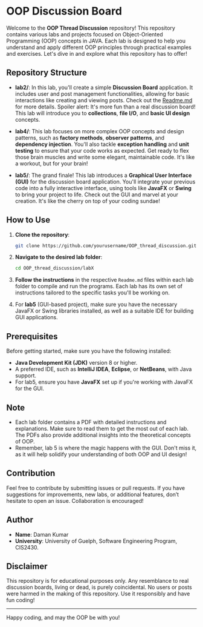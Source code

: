 # OOP Discussion Board

Welcome to the **OOP Thread Discussion** repository! This repository contains various labs and projects focused on Object-Oriented Programming (OOP) concepts in JAVA. Each lab is designed to help you understand and apply different OOP principles through practical examples and exercises. Let's dive in and explore what this repository has to offer!

## Repository Structure

- **lab2/**: In this lab, you'll create a simple **Discussion Board** application. It includes user and post management functionalities, allowing for basic interactions like creating and viewing posts. Check out the [Readme.md](lab2/Readme.md) for more details. Spoiler alert: It's more fun than a real discussion board! This lab will introduce you to **collections**, **file I/O**, and **basic UI design** concepts.

- **lab4/**: This lab focuses on more complex OOP concepts and design patterns, such as **factory methods**, **observer patterns**, and **dependency injection**. You'll also tackle **exception handling** and **unit testing** to ensure that your code works as expected. Get ready to flex those brain muscles and write some elegant, maintainable code. It's like a workout, but for your brain!

- **lab5/**: The grand finale! This lab introduces a **Graphical User Interface (GUI)** for the discussion board application. You'll integrate your previous code into a fully interactive interface, using tools like **JavaFX** or **Swing** to bring your project to life. Check out the GUI and marvel at your creation. It's like the cherry on top of your coding sundae!

## How to Use

1. **Clone the repository**:
    ```sh
    git clone https://github.com/yourusername/OOP_thread_discussion.git
    ```

2. **Navigate to the desired lab folder**:
    ```sh
    cd OOP_thread_discussion/labX
    ```

3. **Follow the instructions** in the respective `Readme.md` files within each lab folder to compile and run the programs. Each lab has its own set of instructions tailored to the specific tasks you'll be working on.

4. For **lab5** (GUI-based project), make sure you have the necessary JavaFX or Swing libraries installed, as well as a suitable IDE for building GUI applications.

## Prerequisites

Before getting started, make sure you have the following installed:
- **Java Development Kit (JDK)** version 8 or higher.
- A preferred IDE, such as **IntelliJ IDEA**, **Eclipse**, or **NetBeans**, with Java support.
- For lab5, ensure you have **JavaFX** set up if you're working with JavaFX for the GUI.

## Note

- Each lab folder contains a PDF with detailed instructions and explanations. Make sure to read them to get the most out of each lab. The PDFs also provide additional insights into the theoretical concepts of OOP.
- Remember, lab 5 is where the magic happens with the GUI. Don't miss it, as it will help solidify your understanding of both OOP and UI design!

## Contribution

Feel free to contribute by submitting issues or pull requests. If you have suggestions for improvements, new labs, or additional features, don’t hesitate to open an issue. Collaboration is encouraged!

## Author

- **Name**: Daman Kumar
- **University**: University of Guelph, Software Engineering Program, CIS2430.

## Disclaimer

This repository is for educational purposes only. Any resemblance to real discussion boards, living or dead, is purely coincidental. No users or posts were harmed in the making of this repository. Use it responsibly and have fun coding!

---

Happy coding, and may the OOP be with you!
